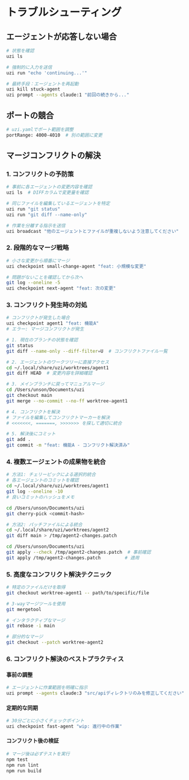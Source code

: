 # トラブルシューティング

## エージェントが応答しない場合

```bash
# 状態を確認
uzi ls

# 強制的に入力を送信
uzi run "echo 'continuing...'"

# 最終手段：エージェントを再起動
uzi kill stuck-agent
uzi prompt --agents claude:1 "前回の続きから..."
```

## ポートの競合

```bash
# uzi.yamlでポート範囲を調整
portRange: 4000-4010  # 別の範囲に変更
```

## マージコンフリクトの解決

### 1. コンフリクトの予防策

```bash
# 事前に各エージェントの変更内容を確認
uzi ls  # DIFFカラムで変更量を確認

# 同じファイルを編集しているエージェントを特定
uzi run "git status"
uzi run "git diff --name-only"

# 作業を分離する指示を送信
uzi broadcast "他のエージェントとファイルが重複しないよう注意してください"
```

### 2. 段階的なマージ戦略

```bash
# 小さな変更から順番にマージ
uzi checkpoint small-change-agent "feat: 小規模な変更"

# 問題がないことを確認してから次へ
git log --oneline -5
uzi checkpoint next-agent "feat: 次の変更"
```

### 3. コンフリクト発生時の対処

```bash
# コンフリクトが発生した場合
uzi checkpoint agent1 "feat: 機能A"
# エラー: マージコンフリクトが発生

# 1. 現在のブランチの状態を確認
git status
git diff --name-only --diff-filter=U  # コンフリクトファイル一覧

# 2. エージェントのワークツリーに直接アクセス
cd ~/.local/share/uzi/worktrees/agent1
git diff HEAD  # 変更内容を詳細確認

# 3. メインブランチに戻ってマニュアルマージ
cd /Users/unson/Documents/uzi
git checkout main
git merge --no-commit --no-ff worktree-agent1

# 4. コンフリクトを解決
# ファイルを編集してコンフリクトマーカーを解決
# <<<<<<<, =======, >>>>>>> を探して適切に統合

# 5. 解決後にコミット
git add .
git commit -m "feat: 機能A - コンフリクト解決済み"
```

### 4. 複数エージェントの成果物を統合

```bash
# 方法1: チェリーピックによる選択的統合
# 各エージェントのコミットを確認
cd ~/.local/share/uzi/worktrees/agent1
git log --oneline -10
# 良いコミットのハッシュをメモ

cd /Users/unson/Documents/uzi
git cherry-pick <commit-hash>

# 方法2: パッチファイルによる統合
cd ~/.local/share/uzi/worktrees/agent2
git diff main > /tmp/agent2-changes.patch

cd /Users/unson/Documents/uzi
git apply --check /tmp/agent2-changes.patch  # 事前確認
git apply /tmp/agent2-changes.patch         # 適用
```

### 5. 高度なコンフリクト解決テクニック

```bash
# 特定のファイルだけを取得
git checkout worktree-agent1 -- path/to/specific/file

# 3-wayマージツールを使用
git mergetool

# インタラクティブなマージ
git rebase -i main

# 部分的なマージ
git checkout --patch worktree-agent2
```

### 6. コンフリクト解決のベストプラクティス

#### 事前の調整
```bash
# エージェントに作業範囲を明確に指示
uzi prompt --agents claude:3 "src/apiディレクトリのみを修正してください"
```

#### 定期的な同期
```bash
# 30分ごとに小さくチェックポイント
uzi checkpoint fast-agent "wip: 進行中の作業"
```

#### コンフリクト後の検証
```bash
# マージ後は必ずテストを実行
npm test
npm run lint
npm run build
```